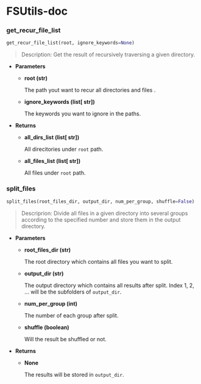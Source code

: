 # FSUtils-doc

### get_recur_file_list

```python
get_recur_file_list(root, ignore_keywords=None)
```
> Description: Get the result of recursively traversing a given directory.

- **Parameters**

  - **root (str)**

    The path yout want to recur all directories and files .

  - **ignore_keywords (list[ str])**

    The keywords you want to ignore in the paths.

- **Returns**

  - **all_dirs_list (list[ str])**

    All direcitories under `root` path.

  - **all_files_list (list[ str])**

    All files under `root` path.

### split_files

```python
split_files(root_files_dir, output_dir, num_per_group, shuffle=False)
```

> Descriprion: Divide all files in a given directory into several groups according to the specified number and store them in the output directory.

- **Parameters**

  - **root_files_dir (str)** 

    The root directory which contains all files you want to split.

  - **output_dir (str)**

    The output directory which contains all results after split. Index 1, 2, ... will be the subfolders of `output_dir`.

  - **num_per_group (int)**

    The number of each group after split.

  - **shuffle (boolean)**

    Will the result be shuffled or not.

- **Returns**

  - **None**

    The results will be stored in `output_dir`.
